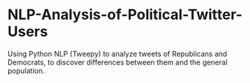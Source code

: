 # NLP-Analysis-of-Political-Twitter-Users
Using Python NLP (Tweepy) to analyze tweets of Republicans and Democrats, to discover differences between them and the general population.

